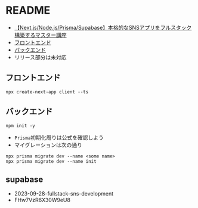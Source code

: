 # README

- [【Next.js/Node.js/Prisma/Supabase】本格的なSNSアプリをフルスタック構築するマスター講座](https://www.udemy.com/course/fullstack-sns-development/)
- [フロントエンド](https://github.com/Shin-sibainu/udemy-sns-client)
- [バックエンド](https://github.com/Shin-sibainu/udemy-sns-api)
- リリース部分は未対応

## フロントエンド

```shell
npx create-next-app client --ts
```

## バックエンド

```shell
npm init -y
```

- `Prisma`初期化周りは公式を確認しよう
- マイグレーションは次の通り

```shell
npx prisma migrate dev --name <some name>
npx prisma migrate dev --name init
```

## supabase

- 2023-09-28-fullstack-sns-development
- FHw7VzR6X30W9eU8
